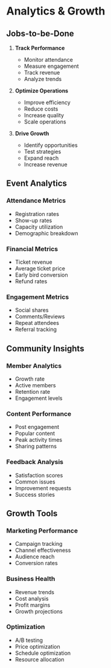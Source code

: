# Analytics & Growth

## Jobs-to-be-Done

1. **Track Performance**

   - Monitor attendance
   - Measure engagement
   - Track revenue
   - Analyze trends

2. **Optimize Operations**

   - Improve efficiency
   - Reduce costs
   - Increase quality
   - Scale operations

3. **Drive Growth**
   - Identify opportunities
   - Test strategies
   - Expand reach
   - Increase revenue

## Event Analytics

### Attendance Metrics

- Registration rates
- Show-up rates
- Capacity utilization
- Demographic breakdown

### Financial Metrics

- Ticket revenue
- Average ticket price
- Early bird conversion
- Refund rates

### Engagement Metrics

- Social shares
- Comments/Reviews
- Repeat attendees
- Referral tracking

## Community Insights

### Member Analytics

- Growth rate
- Active members
- Retention rate
- Engagement levels

### Content Performance

- Post engagement
- Popular content
- Peak activity times
- Sharing patterns

### Feedback Analysis

- Satisfaction scores
- Common issues
- Improvement requests
- Success stories

## Growth Tools

### Marketing Performance

- Campaign tracking
- Channel effectiveness
- Audience reach
- Conversion rates

### Business Health

- Revenue trends
- Cost analysis
- Profit margins
- Growth projections

### Optimization

- A/B testing
- Price optimization
- Schedule optimization
- Resource allocation
